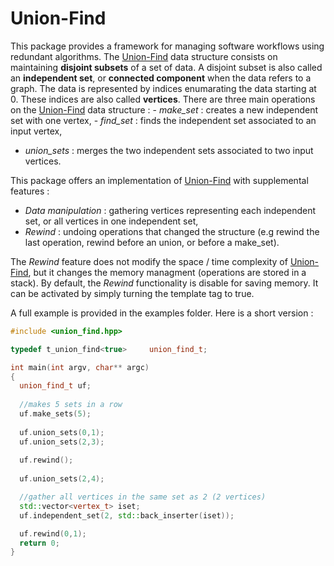 # Union-Find

This package provides a framework for managing software workflows
using redundant algorithms.  The
[Union-Find](https://fr.wikipedia.org/wiki/Union-find) data structure
consists on maintaining **disjoint subsets** of a set of data. A
disjoint subset is also called an **independent set**, or **connected
component** when the data refers to a graph. The data is represented
by indices enumarating the data starting at 0. These indices are also
called **vertices**. There are three main operations on the
[Union-Find](https://fr.wikipedia.org/wiki/Union-find) data structure
: - *make_set* : creates a new independent set with one vertex, -
*find_set* : finds the independent set associated to an input vertex,
- *union_sets* : merges the two independent sets associated to two
input vertices.

This package offers an implementation of [Union-Find](https://fr.wikipedia.org/wiki/Union-find) with supplemental features :
- *Data manipulation* : gathering vertices representing each independent set, or all vertices in one independent set,
- *Rewind* : undoing operations that changed the structure (e.g rewind the last operation, rewind before an union, or before a make_set).

The *Rewind* feature does not modify the space / time complexity of [Union-Find](https://fr.wikipedia.org/wiki/Union-find), but it changes the memory managment (operations are stored in a stack). By default, the *Rewind* functionality is disable for saving memory. It can be activated by simply turning the template tag to true.

A full example is provided in the examples folder. Here is a short version :

```c++
#include <union_find.hpp>

typedef t_union_find<true>     union_find_t;

int main(int argv, char** argc)
{
  union_find_t uf;
  
  //makes 5 sets in a row
  uf.make_sets(5);
  
  uf.union_sets(0,1);
  uf.union_sets(2,3);
  
  uf.rewind();
  
  uf.union_sets(2,4);

  //gather all vertices in the same set as 2 (2 vertices)
  std::vector<vertex_t> iset;
  uf.independent_set(2, std::back_inserter(iset));

  uf.rewind(0,1);  
  return 0;
}
```
